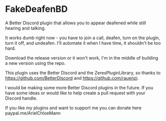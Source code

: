 # FakeDeafenBD
A Better Discord plugin that allows you to appear deafened while still hearing and talking.

It works dumb right now - you have to join a call, deafen, turn on the plugin, turn it off, and undeafen.
I'll automate it when I have time, it shouldn't be too hard.

Download the release version or it won't work, I'm in the middle of building a new version using the repo.

This plugin uses the Better Discord and the ZeresPluginLibrary, so thanks to https://github.com/BetterDiscord and https://github.com/rauenzi.

I would be making some more Better Discord plugins in the future. If you have some ideas or would like to help create a pull request with your Discord handle.

If you like my plugins and want to support me you can donate here paypal.me/ArielChloeMann
